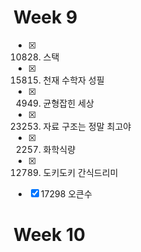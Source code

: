 # Week 9
- [x] 10828. 스택
- [x] 15815. 천재 수학자 성필 
- [x] 4949. 균형잡힌 세상
- [x] 23253. 자료 구조는 정말 최고야
- [x] 2257. 화학식량
- [x] 12789. 도키도키 간식드리미
- [x] 17298 오큰수



# Week 10

